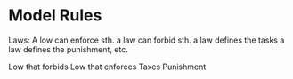 # Model Rules

Laws: A low can enforce sth. a law can forbid sth.
a law defines the tasks
a law defines the punishment, etc.

Low that forbids
Low that enforces
Taxes 
Punishment
